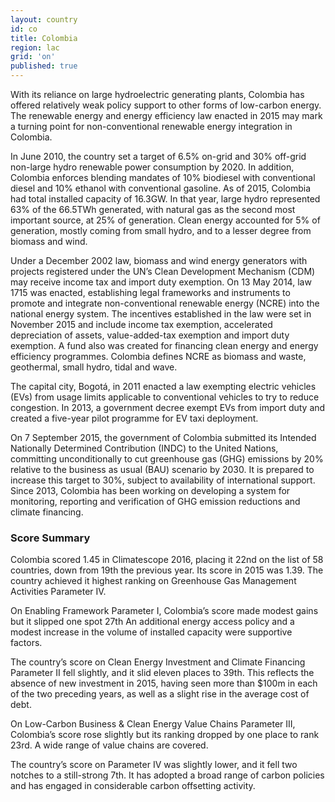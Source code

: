```yaml
---
layout: country
id: co
title: Colombia
region: lac
grid: 'on'
published: true
---
```


With its reliance on large hydroelectric generating plants, Colombia has offered relatively weak policy support to other forms of low-carbon energy. The renewable energy and energy efficiency law enacted in 2015 may mark a turning point for non-conventional renewable energy integration in Colombia.

In June 2010, the country set a target of 6.5% on-grid and 30% off-grid non-large hydro renewable power consumption by 2020. In addition, Colombia enforces blending mandates of 10% biodiesel with conventional diesel and 10% ethanol with conventional gasoline.
As of 2015, Colombia had total installed capacity of 16.3GW. In that year, large hydro represented 63% of the 66.5TWh generated, with natural gas as the second most important source, at 25% of generation. Clean energy accounted for 5% of generation, mostly coming from small hydro, and to a lesser degree from biomass and wind.

Under a December 2002 law, biomass and wind energy generators with projects registered under the UN’s Clean Development Mechanism (CDM) may receive income tax and import duty exemption. On 13 May 2014, law 1715 was enacted, establishing legal frameworks and instruments to promote and integrate non-conventional renewable energy (NCRE) into the national energy system. The incentives established in the law were set in November 2015 and include income tax exemption, accelerated depreciation of assets, value-added-tax exemption and import duty exemption. A fund also was created for financing clean energy and energy efficiency programmes. Colombia defines NCRE as biomass and waste, geothermal, small hydro, tidal and wave.

The capital city, Bogotá, in 2011 enacted a law exempting electric vehicles (EVs) from usage limits applicable to conventional vehicles to try to reduce congestion. In 2013, a government decree exempt EVs from import duty and created a five-year pilot programme for EV taxi deployment.

On 7 September 2015, the government of Colombia submitted its Intended Nationally Determined Contribution (INDC) to the United Nations, committing unconditionally to cut greenhouse gas (GHG) emissions by 20% relative to the business as usual (BAU) scenario by 2030. It is prepared to increase this target to 30%, subject to availability of international support. Since 2013, Colombia has been working on developing a system for monitoring, reporting and verification of GHG emission reductions and climate financing. 


### Score Summary

Colombia scored 1.45 in Climatescope 2016, placing it 22nd on the list of 58 countries, down from 19th  the previous year. Its score in 2015 was 1.39. The country achieved it highest ranking on Greenhouse Gas Management Activities Parameter IV.

On Enabling Framework Parameter I, Colombia’s score made modest gains but it slipped one spot 27th An additional energy access policy and a modest increase in the volume of installed capacity were supportive factors. 

The country’s score on Clean Energy Investment and Climate Financing Parameter II fell slightly, and it slid eleven places to 39th. This reflects the absence of new investment in 2015, having seen more than $100m in each of the two preceding years, as well as a slight rise in the average cost of debt. 

On Low-Carbon Business & Clean Energy Value Chains Parameter III, Colombia’s score rose slightly but its ranking dropped by one place to rank 23rd. A wide range of value chains are covered.  

The country’s score on Parameter IV was slightly lower, and it fell two notches to a still-strong 7th. It has adopted a broad range of carbon policies and has engaged in considerable carbon offsetting activity.
